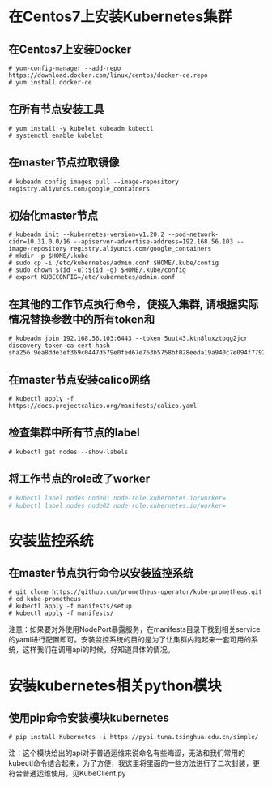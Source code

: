 # 在Centos7上安装Kubernetes集群

## 在Centos7上安装Docker

```
# yum-config-manager --add-repo https://download.docker.com/linux/centos/docker-ce.repo
# yum install docker-ce
```

## 在所有节点安装工具
```
# yum install -y kubelet kubeadm kubectl
# systemctl enable kubelet 
```

## 在master节点拉取镜像
```
# kubeadm config images pull --image-repository registry.aliyuncs.com/google_containers 
```

## 初始化master节点
```
# kubeadm init --kubernetes-version=v1.20.2 --pod-network-cidr=10.31.0.0/16 --apiserver-advertise-address=192.168.56.103 --image-repository registry.aliyuncs.com/google_containers
# mkdir -p $HOME/.kube
# sudo cp -i /etc/kubernetes/admin.conf $HOME/.kube/config
# sudo chown $(id -u):$(id -g) $HOME/.kube/config
# export KUBECONFIG=/etc/kubernetes/admin.conf
```

## 在其他的工作节点执行命令，使接入集群, 请根据实际情况替换参数中的所有token和
```
# kubeadm join 192.168.56.103:6443 --token 5uut43.ktn8luxztoqg2jcr discovery-token-ca-cert-hash sha256:9ea8dde3ef369c0447d579e0fed67e763b5758bf028eeda19a940c7e094f7792 
```

## 在master节点安装calico网络
```
# kubectl apply -f https://docs.projectcalico.org/manifests/calico.yaml
```

## 检查集群中所有节点的label
```
# kubectl get nodes --show-labels
```

## 将工作节点的role改了worker
```bash
# kubectl label nodes node01 node-role.kubernetes.io/worker=
# kubectl label nodes node02 node-role.kubernetes.io/worker=
```

# 安装监控系统

## 在master节点执行命令以安装监控系统
```
# git clone https://github.com/prometheus-operator/kube-prometheus.git
# cd kube-prometheus
# kubectl apply -f manifests/setup
# kubectl apply -f manifests/
```
注意：如果要对外使用NodePort暴露服务，在manifests目录下找到相关service的yaml进行配置即可。安装监控系统的目的是为了让集群内跑起来一套可用的系统，这样我们在调用api的时候，好知道具体的情况。

# 安装kubernetes相关python模块

## 使用pip命令安装模块kubernetes
```
# pip install Kubernetes -i https://pypi.tuna.tsinghua.edu.cn/simple/
```
注：这个模块给出的api对于普通运维来说命名有些晦涩，无法和我们常用的kubectl命令结合起来，为了方便，我这里将里面的一些方法进行了二次封装，更符合普通运维使用。见KubeClient.py
